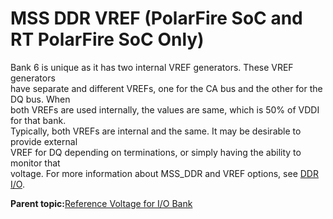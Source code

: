 # MSS DDR VREF \(PolarFire SoC and RT PolarFire SoC Only\)

Bank 6 is unique as it has two internal VREF generators. These VREF generators<br /> have separate and different VREFs, one for the CA bus and the other for the DQ bus. When<br /> both VREFs are used internally, the values are same, which is 50% of VDDI for that bank.<br /> Typically, both VREFs are internal and the same. It may be desirable to provide external<br /> VREF for DQ depending on terminations, or simply having the ability to monitor that<br /> voltage. For more information about MSS\_DDR and VREF options, see [DDR I/O](GUID-5E18907D-0D6D-4E6C-90B7-4EFE1C09A9F2.md#GUID-C7B80B82-D0B1-44C0-855A-573DAC9C0580).

**Parent topic:**[Reference Voltage for I/O Bank](GUID-759E3C32-CFDB-4217-B725-1FCEACD0DF11.md)


